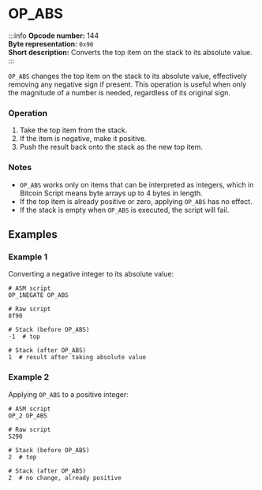 # OP_ABS

:::info
**Opcode number:** 144  
**Byte representation:** `0x90`  
**Short description:** Converts the top item on the stack to its absolute value.
:::

`OP_ABS` changes the top item on the stack to its absolute value, effectively removing any negative sign if present. This operation is useful when only the magnitude of a number is needed, regardless of its original sign.

### Operation
1. Take the top item from the stack.
2. If the item is negative, make it positive.
3. Push the result back onto the stack as the new top item.

### Notes
- `OP_ABS` works only on items that can be interpreted as integers, which in Bitcoin Script means byte arrays up to 4 bytes in length.
- If the top item is already positive or zero, applying `OP_ABS` has no effect.
- If the stack is empty when `OP_ABS` is executed, the script will fail.

## Examples

### Example 1

Converting a negative integer to its absolute value:

```shell
# ASM script
OP_1NEGATE OP_ABS

# Raw script
8f90

# Stack (before OP_ABS)
-1  # top

# Stack (after OP_ABS)
1  # result after taking absolute value
```

### Example 2

Applying `OP_ABS` to a positive integer:

```shell
# ASM script
OP_2 OP_ABS

# Raw script
5290

# Stack (before OP_ABS)
2  # top

# Stack (after OP_ABS)
2  # no change, already positive
```
